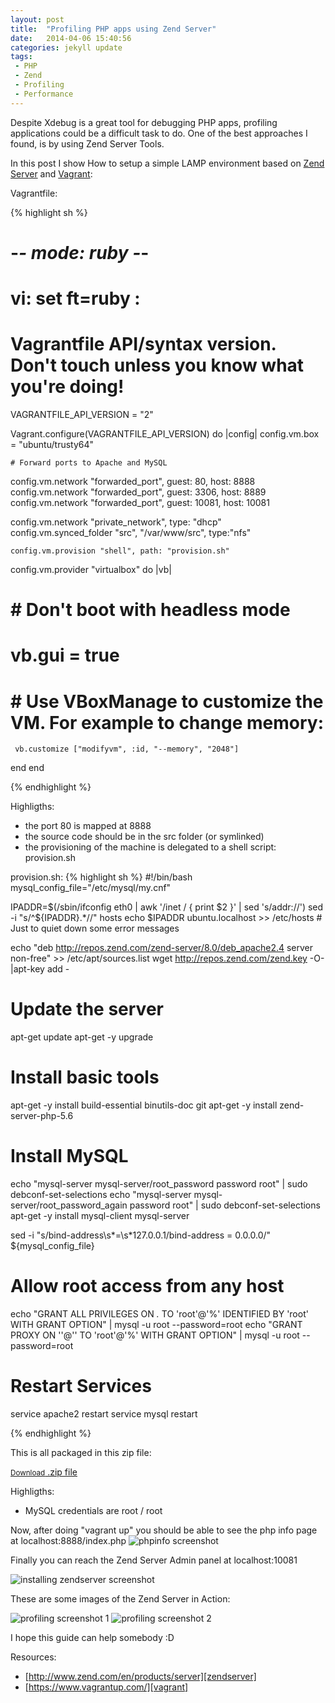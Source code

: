 ```yaml
---
layout: post
title:  "Profiling PHP apps using Zend Server"
date:   2014-04-06 15:40:56
categories: jekyll update
tags:
 - PHP 
 - Zend
 - Profiling
 - Performance
---
```


Despite Xdebug is a great tool for debugging PHP apps, profiling applications could be a difficult task to do.
One of the best approaches I found, is by using Zend Server Tools. 

In this post I show How to setup a simple LAMP environment based on [Zend Server][zendserver] and [Vagrant][vagrant]:


Vagrantfile:

{% highlight sh %}
# -*- mode: ruby -*-
# vi: set ft=ruby :

# Vagrantfile API/syntax version. Don't touch unless you know what you're doing!
VAGRANTFILE_API_VERSION = "2"

Vagrant.configure(VAGRANTFILE_API_VERSION) do |config|
  config.vm.box = "ubuntu/trusty64"

	# Forward ports to Apache and MySQL
  config.vm.network "forwarded_port", guest: 80, host: 8888
  config.vm.network "forwarded_port", guest: 3306, host: 8889
  config.vm.network "forwarded_port", guest: 10081, host: 10081

  config.vm.network "private_network", type: "dhcp"
	config.vm.synced_folder "src", "/var/www/src", type:"nfs"

	config.vm.provision "shell", path: "provision.sh"

   config.vm.provider "virtualbox" do |vb|
  #   # Don't boot with headless mode
  #   vb.gui = true
  #
  #   # Use VBoxManage to customize the VM. For example to change memory:
     vb.customize ["modifyvm", :id, "--memory", "2048"]
   end
end

{% endhighlight %}

Highligths:


* the port 80 is mapped at 8888
* the source code should be in the src folder (or symlinked)
* the provisioning of the machine is delegated to a shell script: provision.sh

provision.sh:
{% highlight sh %}
#!/bin/bash
mysql_config_file="/etc/mysql/my.cnf"

IPADDR=$(/sbin/ifconfig eth0 | awk '/inet / { print $2 }' | sed 's/addr://')
sed -i "s/^${IPADDR}.*//" hosts
echo $IPADDR ubuntu.localhost >> /etc/hosts			# Just to quiet down some error messages


echo "deb http://repos.zend.com/zend-server/8.0/deb_apache2.4 server non-free" >> /etc/apt/sources.list
wget http://repos.zend.com/zend.key -O- |apt-key add -

# Update the server
apt-get update
apt-get -y upgrade

# Install basic tools
apt-get -y install build-essential binutils-doc git
apt-get -y install zend-server-php-5.6

# Install MySQL
echo "mysql-server mysql-server/root_password password root" | sudo debconf-set-selections
echo "mysql-server mysql-server/root_password_again password root" | sudo debconf-set-selections
apt-get -y install mysql-client mysql-server

sed -i "s/bind-address\s*=\s*127.0.0.1/bind-address = 0.0.0.0/" ${mysql_config_file}

# Allow root access from any host
echo "GRANT ALL PRIVILEGES ON *.* TO 'root'@'%' IDENTIFIED BY 'root' WITH GRANT OPTION" | mysql -u root --password=root
echo "GRANT PROXY ON ''@'' TO 'root'@'%' WITH GRANT OPTION" | mysql -u root --password=root

# Restart Services
service apache2 restart
service mysql restart

{% endhighlight %}

This is all packaged in this zip file:

<a href="/files/vagrant-zend-server.zip" class="button">
	<small>Download</small>
    .zip file
</a>

Highligths:


* MySQL credentials are root / root 

Now, after doing "vagrant up" you should be able to see the php info page at localhost:8888/index.php
![phpinfo screenshot](/files/ScreenShot2015-06-13at9.14.22PM.png)


Finally you can reach the Zend Server Admin panel at localhost:10081

![installing zendserver screenshot](/files/ScreenShot2015-06-13at9.18.17PM.png)



These are some images of the Zend Server in Action:

![profiling screenshot 1](/files/ScreenShot2015-06-13at9.25.02PM.png)
![profiling screenshot 2](/files/ScreenShot2015-06-13at9.39.53PM.png)









I hope this guide can help somebody :D


Resources:

* [http://www.zend.com/en/products/server][zendserver] 
* [https://www.vagrantup.com/][vagrant]


[zendserver]: http://www.zend.com/en/products/server
[vagrant]:    https://www.vagrantup.com/
